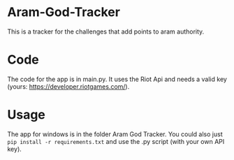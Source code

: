 # Aram-God-Tracker
This is a tracker for the challenges that add points to aram authority.
# Code
The code for the app is in main.py.
It uses the Riot Api and needs a valid key (yours: https://developer.riotgames.com/).
# Usage
The app for windows is in the folder Aram God Tracker.
You could also just ```pip install -r requirements.txt``` and use the .py script (with your own API key).
